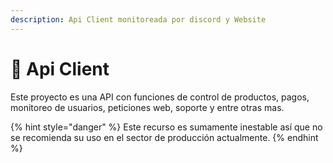```yaml
---
description: Api Client monitoreada por discord y Website
---
```


# 🥳 Api Client

Este proyecto es una API con funciones de control de productos, pagos, monitoreo de usuarios, peticiones web, soporte y entre otras mas.



{% hint style="danger" %}
Este recurso es sumamente inestable así que no se recomienda su uso en el sector de producción actualmente.
{% endhint %}
